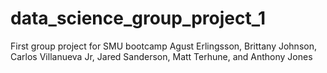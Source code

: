 # data_science_group_project_1
First group project for SMU bootcamp
Agust Erlingsson, Brittany Johnson, Carlos Villanueva Jr, Jared Sanderson, Matt Terhune, and Anthony Jones
